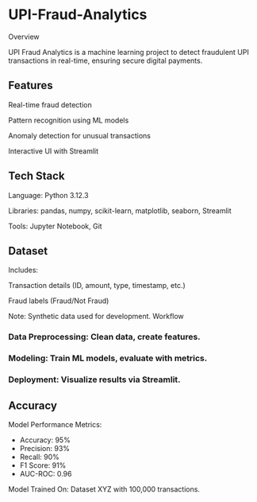# UPI-Fraud-Analytics
Overview

UPI Fraud Analytics is a machine learning project to detect fraudulent UPI transactions in real-time, ensuring secure digital payments.

## Features

Real-time fraud detection

Pattern recognition using ML models

Anomaly detection for unusual transactions

Interactive UI with Streamlit

## Tech Stack

Language: Python 3.12.3

Libraries: pandas, numpy, scikit-learn, matplotlib, seaborn, Streamlit

Tools: Jupyter Notebook, Git

## Dataset

Includes:

Transaction details (ID, amount, type, timestamp, etc.)

Fraud labels (Fraud/Not Fraud)

Note: Synthetic data used for development.
Workflow

### Data Preprocessing: Clean data, create features.

### Modeling: Train ML models, evaluate with metrics.

### Deployment: Visualize results via Streamlit.

## Accuracy
Model Performance Metrics:
- Accuracy: 95%
- Precision: 93%
- Recall: 90%
- F1 Score: 91%
- AUC-ROC: 0.96

Model Trained On: Dataset XYZ with 100,000 transactions.
